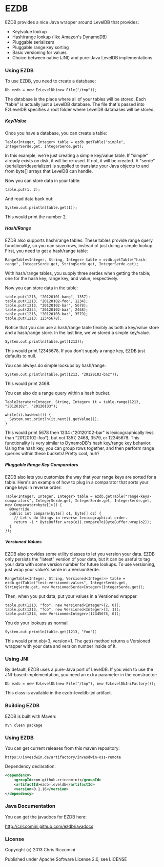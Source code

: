 # EZDB

EZDB provides a nice Java wrapper around LevelDB that provides:

* Key/value lookup
* Hash/range lookup (like Amazon's DynamoDB)
* Pluggable serializers
* Pluggable range key sorting
* Basic versioning for values
* Choice between native (JNI) and pure-Java LevelDB implementations

### Using EZDB

To use EZDB, you need to create a database:

    Db ezdb = new EzLevelDb(new File("/tmp"));

The database is the place where all of your tables will be stored. Each "table" is actually just a LevelDB database. The file that's passed into EzLevelDB specifies a root folder where LevelDB databases will be stored.

##### Key/Value

Once you have a database, you can create a table:

    Table<Integer, Integer> table = ezdb.getTable("simple", IntegerSerde.get, IntegerSerde.get);

In this example, we're just creating a simple key/value table. If "simple" already exists on disk, it will be re-used. If not, it will be created. A "serde" (serializer/deserializer) is supplied to translate your Java objects to and from byte[] arrays that LevelDB can handle.

Now you can store data in your table:

    table.put(1, 2);

And read data back out:

    System.out.println(table.get(1));

This would print the number 2.

##### Hash/Range

EZDB also supports hash/range tables. These tables provide range query functionality, so you can scan rows, instead of just doing a simple lookup. First, you need to get a hash/range table:

    RangeTable<Integer, String, Integer> table = ezdb.getTable("hash-range", IntegerSerde.get, StringSerde.get, IntegerSerde.get);

With hash/range tables, you supply three serdes when getting the table; one for the hash key, range key, and value, respectively.

Now you can store data in the table:

    table.put(1213, "20120101-bang", 1357);
    table.put(1213, "20120102-foo", 1234);
    table.put(1213, "20120102-bar", 5678);
    table.put(2324, "20120102-baz", 2468);
    table.put(1213, "20120103-baz", 3579);
    table.put(1213, 12345678);

Notice that you can use a hash/range table flexibly as both a key/value store and a hash/range store. In the last line, we've stored a simple key/value. 

    System.out.println(table.get(1213));

This would print 12345678. If you don't supply a range key, EZDB just defaults to null.

You can always do simple lookups by hash/range:

    System.out.println(table.get(1213, "20120103-baz"));

This would print 2468.

You can also do a range query within a hash bucket.

    TableIterator<Integer, String, Integer> it = table.range(1213, "20120102", "20120103");
    
    while(it.hasNext()) {
      System.out.println(it.next().getValue());
    }

This would print 5678 then 1234 ("20120102-bar" is lexicographically less than "20120102-foo"), but not 1357, 2468, 3579, or 12345678. This functionality is very similar to DynamoDB's hash key/range key behavior. Using the hash key, you can group rows together, and then perform range queries within these buckets! Pretty cool, huh?

##### Pluggable Range Key Comparators

EZDB also lets you customize the way that your range keys are sorted for a table. Here's an example of how to plug in a comparator that sorts your range keys in reverse order:

    Table<Integer, Integer, Integer> table = ezdb.getTable("range-keys-comparators", IntegerSerde.get, IntegerSerde.get, IntegerSerde.get, new Comparator<byte[]>() {
      @Override
      public int compare(byte[] o1, byte[] o2) {
        // Let's do things in reverse lexicographical order.
        return -1 * ByteBuffer.wrap(o1).compareTo(ByteBuffer.wrap(o2));
      }
    });

##### Versioned Values

EZDB also provides some utility classes to let you version your data. EZDB only persists the "latest" version of your data, but it can be useful to tag your data with some version number for future lookups. To use versioning, just wrap your value's serde in a VersionSerde.

    RangeTable<Integer, String, Versioned<Integer>> table = ezdb.getTable("test-versioned-values", IntegerSerde.get, StringSerde.get, new VersionedSerde<Integer>(IntegerSerde.get));

Then, when you put data, put your values in a Versioned wrapper.

    table.put(1213, "foo", new Versioned<Integer>(2, 0));
    table.put(1213, "foo", new Versioned<Integer>(3, 1));
    table.put(1213, new Versioned<Integer>(12345678, 0));

You do your lookups as normal.

    System.out.println(table.get(1213, "foo"))

This would print obj=3, version=1. The get() method returns a Versioned wrapper with your data and version number inside of it.

### Using JNI

By default, EZDB uses a pure-Java port of LevelDB. If you wish to use the JNI-based implementation, you need an extra parameter in the constructor:

    Db ezdb = new EzLevelDb(new File("/tmp"), new EzLevelDbJniFactory());

This class is available in the ezdb-leveldb-jni artifact.

### Building EZDB

EZDB is built with Maven:

    mvn clean package

### Using EZDB

You can get current releases from this maven repository:
```
https://invesdwin.de/artifactory/invesdwin-oss-remote
```

Dependency declaration:
```xml
<dependency>
	<groupId>com.github.criccomini</groupId>
	<artifactId>ezdb-leveldb</artifactId>
	<version>0.1.16</version>
</dependency>
```

### Java Documentation

You can get the javadocs for EZDB here:

http://criccomini.github.com/ezdb/javadocs

### License

Copyright (c) 2013 Chris Riccomini

Published under Apache Software License 2.0, see LICENSE
